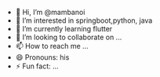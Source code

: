 - 👋 Hi, I’m @mambanoi
- 👀 I’m interested in springboot,python, java 
- 🌱 I’m currently learning flutter 
- 💞️ I’m looking to collaborate on ...
- 📫 How to reach me ...
- 😄 Pronouns: his
- ⚡ Fun fact: ...

<!---
mambanoi/mambanoi is a ✨ special ✨ repository because its `README.md` (this file) appears on your GitHub profile.
You can click the Preview link to take a look at your changes.
--->
